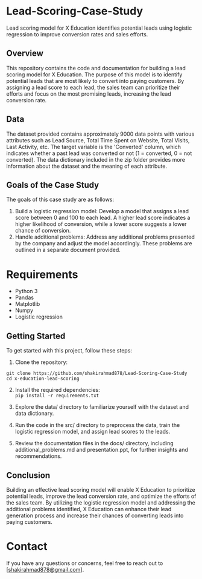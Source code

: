 # Lead-Scoring-Case-Study
Lead scoring model for X Education identifies potential leads using logistic regression to improve conversion rates and sales efforts.
## Overview
This repository contains the code and documentation for building a lead scoring model for X Education. The purpose of this model is to identify potential leads that are most likely to convert into paying customers. By assigning a lead score to each lead, the sales team can prioritize their efforts and focus on the most promising leads, increasing the lead conversion rate.

## Data
The dataset provided contains approximately 9000 data points with various attributes such as Lead Source, Total Time Spent on Website, Total Visits, Last Activity, etc. The target variable is the 'Converted' column, which indicates whether a past lead was converted or not (1 = converted, 0 = not converted). The data dictionary included in the zip folder provides more information about the dataset and the meaning of each attribute.

## Goals of the Case Study
The goals of this case study are as follows:

1. Build a logistic regression model: Develop a model that assigns a lead score between 0 and 100 to each lead. A higher lead score indicates a higher likelihood of conversion, while a lower score suggests a lower chance of conversion.
2. Handle additional problems: Address any additional problems presented by the company and adjust the model accordingly. These problems are outlined in a separate document provided.

# Requirements 
- Python 3
- Pandas 
- Matplotlib
- Numpy
- Logistic regression

## Getting Started
To get started with this project, follow these steps:

1. Clone the repository:<br>
```
git clone https://github.com/shakirahmad878/Lead-Scoring-Case-Study
cd x-education-lead-scoring
```

2. Install the required dependencies:<br>
```pip install -r requirements.txt```

3. Explore the data/ directory to familiarize yourself with the dataset and data dictionary.
4. Run the code in the src/ directory to preprocess the data, train the logistic regression model, and assign lead scores to the leads.
5. Review the documentation files in the docs/ directory, including additional_problems.md and presentation.ppt, for further insights and recommendations.

## Conclusion
Building an effective lead scoring model will enable X Education to prioritize potential leads, improve the lead conversion rate, and optimize the efforts of the sales team. By utilizing the logistic regression model and addressing the additional problems identified, X Education can enhance their lead generation process and increase their chances of converting leads into paying customers.

# Contact
If you have any questions or concerns, feel free to reach out to [shakirahmad878@gmail.com].

